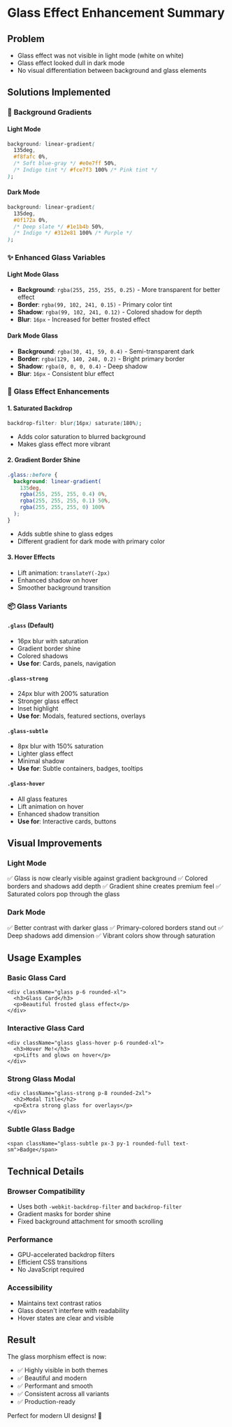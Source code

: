 # Glass Effect Enhancement Summary

## Problem

- Glass effect was not visible in light mode (white on white)
- Glass effect looked dull in dark mode
- No visual differentiation between background and glass elements

## Solutions Implemented

### 🎨 **Background Gradients**

#### Light Mode

```css
background: linear-gradient(
  135deg,
  #f8fafc 0%,
  /* Soft blue-gray */ #e0e7ff 50%,
  /* Indigo tint */ #fce7f3 100% /* Pink tint */
);
```

#### Dark Mode

```css
background: linear-gradient(
  135deg,
  #0f172a 0%,
  /* Deep slate */ #1e1b4b 50%,
  /* Indigo */ #312e81 100% /* Purple */
);
```

### ✨ **Enhanced Glass Variables**

#### Light Mode Glass

- **Background**: `rgba(255, 255, 255, 0.25)` - More transparent for better effect
- **Border**: `rgba(99, 102, 241, 0.15)` - Primary color tint
- **Shadow**: `rgba(99, 102, 241, 0.12)` - Colored shadow for depth
- **Blur**: `16px` - Increased for better frosted effect

#### Dark Mode Glass

- **Background**: `rgba(30, 41, 59, 0.4)` - Semi-transparent dark
- **Border**: `rgba(129, 140, 248, 0.2)` - Bright primary border
- **Shadow**: `rgba(0, 0, 0, 0.4)` - Deep shadow
- **Blur**: `16px` - Consistent blur effect

### 🌟 **Glass Effect Enhancements**

#### 1. **Saturated Backdrop**

```css
backdrop-filter: blur(16px) saturate(180%);
```

- Adds color saturation to blurred background
- Makes glass effect more vibrant

#### 2. **Gradient Border Shine**

```css
.glass::before {
  background: linear-gradient(
    135deg,
    rgba(255, 255, 255, 0.4) 0%,
    rgba(255, 255, 255, 0.1) 50%,
    rgba(255, 255, 255, 0) 100%
  );
}
```

- Adds subtle shine to glass edges
- Different gradient for dark mode with primary color

#### 3. **Hover Effects**

- Lift animation: `translateY(-2px)`
- Enhanced shadow on hover
- Smoother background transition

### 📦 **Glass Variants**

#### `.glass` (Default)

- 16px blur with saturation
- Gradient border shine
- Colored shadows
- **Use for**: Cards, panels, navigation

#### `.glass-strong`

- 24px blur with 200% saturation
- Stronger glass effect
- Inset highlight
- **Use for**: Modals, featured sections, overlays

#### `.glass-subtle`

- 8px blur with 150% saturation
- Lighter glass effect
- Minimal shadow
- **Use for**: Subtle containers, badges, tooltips

#### `.glass-hover`

- All glass features
- Lift animation on hover
- Enhanced shadow transition
- **Use for**: Interactive cards, buttons

## Visual Improvements

### Light Mode

✅ Glass is now clearly visible against gradient background
✅ Colored borders and shadows add depth
✅ Gradient shine creates premium feel
✅ Saturated colors pop through the glass

### Dark Mode

✅ Better contrast with darker glass
✅ Primary-colored borders stand out
✅ Deep shadows add dimension
✅ Vibrant colors show through saturation

## Usage Examples

### Basic Glass Card

```tsx
<div className="glass p-6 rounded-xl">
  <h3>Glass Card</h3>
  <p>Beautiful frosted glass effect</p>
</div>
```

### Interactive Glass Card

```tsx
<div className="glass glass-hover p-6 rounded-xl">
  <h3>Hover Me!</h3>
  <p>Lifts and glows on hover</p>
</div>
```

### Strong Glass Modal

```tsx
<div className="glass-strong p-8 rounded-2xl">
  <h2>Modal Title</h2>
  <p>Extra strong glass for overlays</p>
</div>
```

### Subtle Glass Badge

```tsx
<span className="glass-subtle px-3 py-1 rounded-full text-sm">Badge</span>
```

## Technical Details

### Browser Compatibility

- Uses both `-webkit-backdrop-filter` and `backdrop-filter`
- Gradient masks for border shine
- Fixed background attachment for smooth scrolling

### Performance

- GPU-accelerated backdrop filters
- Efficient CSS transitions
- No JavaScript required

### Accessibility

- Maintains text contrast ratios
- Glass doesn't interfere with readability
- Hover states are clear and visible

## Result

The glass morphism effect is now:

- ✅ Highly visible in both themes
- ✅ Beautiful and modern
- ✅ Performant and smooth
- ✅ Consistent across all variants
- ✅ Production-ready

Perfect for modern UI designs! 🎉
